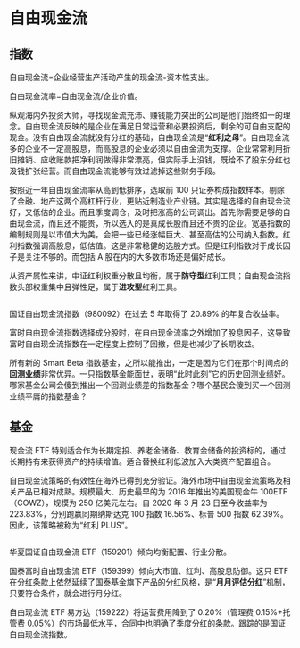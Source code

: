 # 自由现金流

## 指数

自由现金流=企业经营生产活动产生的现金流-资本性支出。

自由现金流率=自由现金流/企业价值。

纵观海内外投资大师，寻找现金流充沛、赚钱能力突出的公司是他们始终如一的理念。自由现金流反映的是企业在满足日常运营和必要投资后，剩余的可自由支配的现金。没有自由现金流就没有分红的基础，自由现金流是“**红利之母**”。自由现金流多的企业不一定高股息，而高股息的企业必须以自由金流为支撑。企业常常利用折旧摊销、应收账款把净利润做得非常漂亮，但实际手上没钱，既给不了股东分红也没钱扩张经营。而自由现金流能够有效过滤掉这些财务手段。

按照近一年自由现金流率从高到低排序，选取前 100 只证券构成指数样本。剔除了金融、地产这两个高杠杆行业，更贴近制造业产业链。其实是选择的自由现金流好，又低估的企业。而且季度调仓，及时把涨高的公司调出。首先你需要足够的自由现金流，而且还不能贵，所以选入的是真成长股而且还不贵的企业。宽基指数的编制规则是以市值大为美，会把一些已经涨幅巨大、甚至高估的公司纳入指数。红利指数强调高股息，低估值。这是非常稳健的选股方式。但是红利指数对于成长因子是关注不够的。而包括 A 股在内的大多数市场还是偏好成长。

从资产属性来讲，中证红利权重分散且均衡，属于**防守型**红利工具；自由现金流指数头部权重集中且弹性足，属于**进攻型**红利工具。

<img alt="" src="/img/70AAA356-0920-4071-9BD3-2D481E497B31.webp" />

国证自由现金流指数（980092）在过去 5 年取得了 20.89% 的年复合收益率。

富时自由现金流指数选择成分股时，在自由现金流率之外增加了股息因子，这导致富时自由现金流指数在一定程度上控制了回撤，但是也减少了长期收益。

所有新的 Smart Beta 指数基金，之所以能推出，一定是因为它们在那个时间点的**回测业绩**非常优异。一只指数基金能面世，表明“此时此刻”它的历史回测业绩好。哪家基金公司会傻到推出一个回测业绩差的指数基金？哪个基民会傻到买一个回测业绩平庸的指数基金？

## 基金

现金流 ETF 特别适合作为长期定投、养老金储备、教育金储备的投资标的，通过长期持有来获得资产的持续增值。适合替换红利低波加入大类资产配置组合。

自由现金流策略的有效性在海外已得到充分验证。海外市场中自由现金流策略及相关产品已相对成熟。规模最大、历史最早的为 2016 年推出的美国现金牛 100ETF（COWZ），规模为 250 亿美元左右。自 2020 年 3 月 23 日至今收益率为 223.83%，分别跑赢同期纳斯达克 100 指数 16.56%、标普 500 指数 62.39%。因此，该策略被称为“红利 PLUS”。

<img alt="" src="/img/DC15D598-1D2C-4348-A845-7884AB94D5DB.webp" />

华夏国证自由现金流 ETF（159201）倾向均衡配置、行业分散。

国泰富时自由现金流 ETF（159399）倾向大市值、红利、高股息防御。这只 ETF 在分红条款上依然延续了国泰基金旗下产品的分红风格，是“**月月评估分红**”机制，只要符合条件，就会进行月分红。

自由现金流 ETF 易方达（159222）将运营费用降到了 0.20%（管理费 0.15%+托管费 0.05%）的市场最低水平，合同中也明确了季度分红的条款。跟踪的是国证自由现金流指数。
